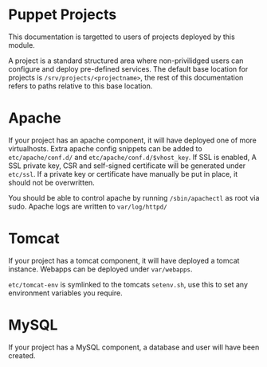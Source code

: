 # Puppet Projects

This documentation is targetted to users of projects deployed by this module.

A project is a standard structured area where non-privilidged users can
configure and deploy pre-defined services.  The default base location for
projects is `/srv/projects/<projectname>`, the rest of this documentation refers to paths relative to this base location.

# Apache

If your project has an apache component, it will have deployed one of more virtualhosts.
Extra apache config snippets can be added to `etc/apache/conf.d/` and `etc/apache/conf.d/$vhost_key`.
If SSL is enabled, A SSL private key, CSR and self-signed certificate will be generated under `etc/ssl`. If a private key or certificate have manually be put in place, it should not be overwritten.

You should be able to control apache by running `/sbin/apachectl` as root via sudo.
Apache logs are written to `var/log/httpd/`

# Tomcat

If your project has a tomcat component, it will have deployed a tomcat instance. Webapps can be deployed under `var/webapps`.

`etc/tomcat-env` is symlinked to the tomcats `setenv.sh`, use this to set any environment variables you require.

# MySQL

If your project has a MySQL component, a database and user will have been created.

